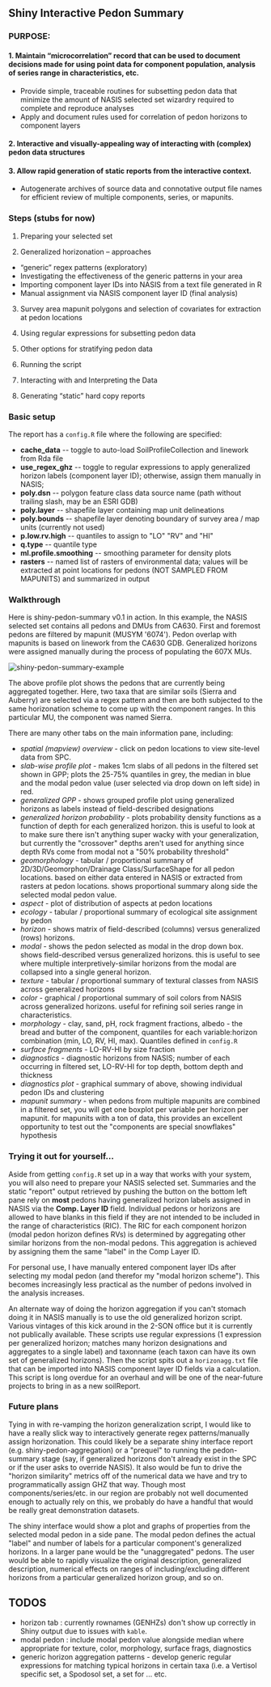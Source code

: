 ## Shiny Interactive Pedon Summary
### PURPOSE:
#### 1.	Maintain “microcorrelation” record that can be used to document decisions made for using point data for component population, analysis of series range in characteristics, etc.
- Provide simple, traceable routines for subsetting pedon data that minimize the amount of NASIS selected set wizardry required to complete and reproduce analyses
- Apply and document rules used for correlation of pedon horizons to component layers
#### 2.	Interactive and visually-appealing way of interacting with (complex) pedon data structures
#### 3.	Allow rapid generation of static reports from the interactive context. 
 - Autogenerate archives of source data and connotative output file names for efficient review of multiple components, series, or mapunits.

### Steps (stubs for now)
1.	Preparing your selected set

2.	Generalized horizonation – approaches
 - “generic” regex patterns (exploratory)
 - Investigating the effectiveness of the generic patterns in your area 
 - Importing component layer IDs into NASIS from a text file generated in R
 - Manual assignment via NASIS component layer ID (final analysis)

3.	Survey area mapunit polygons and selection of covariates for extraction at pedon locations

4.	Using regular expressions for subsetting pedon data

5.	Other options for stratifying pedon data

6.	Running the script

7.	Interacting with and Interpreting the Data

8.	Generating “static” hard copy reports

### Basic setup
The report has a `config.R` file where the following are specified:
 - **cache_data**  -- toggle to auto-load SoilProfileCollection and linework from Rda file
 - **use_regex_ghz** -- toggle to regular expressions to apply generalized horizon labels (component layer ID); otherwise, assign them manually in NASIS;
 - **poly.dsn** -- polygon feature class data source name (path without trailing slash, may be an ESRI GDB)
 - **poly.layer** -- shapefile layer containing map unit delineations
 - **poly.bounds** -- shapefile layer denoting boundary of survey area / map units (currently not used)
 - **p.low.rv.high** --  quantiles to assign to "LO" "RV" and "HI"
 - **q.type** -- quantile type
 - **ml.profile.smoothing** -- smoothing parameter for density plots
 - **rasters** -- named list of rasters of environmental data; values will be extracted at point locations for pedons (NOT SAMPLED FROM MAPUNITS) and summarized in output

### Walkthrough
Here is shiny-pedon-summary v0.1 in action. In this example, the NASIS selected set contains all pedons and DMUs from CA630. First and foremost pedons are filtered by mapunit (MUSYM '6074'). Pedon overlap with mapunits is based on linework from the CA630 GDB. Generalized horizons were assigned manually during the process of populating the 607X MUs.

![shiny-pedon-summary-example](https://user-images.githubusercontent.com/20842828/27937272-ac620ed2-626a-11e7-9ae0-ada8c4d97710.PNG)

The above profile plot shows the pedons that are currently being aggregated together. Here, two taxa that are similar soils (Sierra and Auberry) are selected via a regex pattern and then are both subjected to the same horizonation scheme to come up with the component ranges. In this particular MU, the component was named Sierra. 

There are many other tabs on the main information pane, including:
- _spatial (mapview) overview_ - click on pedon locations to view site-level data from SPC.
- _slab-wise profile plot_ -  makes 1cm slabs of all pedons in the filtered set shown in GPP; plots the 25-75% quantiles in grey, the median in blue and the modal pedon value (user selected via drop down on left side) in red.
- _generalized GPP_ - shows grouped profile plot using generalized horizons as labels instead of field-described designations
- _generalized horizon probability_ - plots probability density functions as a function of depth for each generalized horizon. this is useful to look at to make sure there isn't anything super wacky with your generalization, but currently the "crossover" depths aren't used for anything since depth RVs come from modal not a "50% probability threshold"
- _geomorphology_ - tabular / proportional summary of 2D/3D/Geomorphon/Drainage Class/SurfaceShape for all pedon locations. based on either data entered in NASIS or extracted from rasters at pedon locations. shows proportional summary along side the selected modal pedon value.
- _aspect_ - plot of distribution of aspects at pedon locations 
- _ecology_ - tabular / proportional summary of ecological site assignment by pedon
- _horizon_ - shows matrix of field-described (columns) versus generalized (rows) horizons. 
- _modal_ - shows the pedon selected as modal in the drop down box. shows field-described versus generalized horizons. this is useful to see where multiple interpretively-similar horizons from the modal are collapsed into a single general horizon.
- _texture_ - tabular / proportional summary of textural classes from NASIS across generalized horizons 
- _color_ - graphical / proportional summary of soil colors from NASIS across generalized horizons. useful for refining soil series range in characteristics. 
- _morphology_ - clay, sand, pH, rock fragment fractions, albedo - the bread and butter of the component, quantiles for each variable:horizon combination (min, LO, RV, HI, max). Quantiles defined in `config.R`
- _surface fragments_ - LO-RV-HI by size fraction
- _diagnostics_ - diagnostic horizons from NASIS; number of each occurring in filtered set, LO-RV-HI for top depth, bottom depth and thickness
- _diagnostics plot_ - graphical summary of above, showing individual pedon IDs and clustering
- _mapunit summary_ - when pedons from multiple mapunits are combined in a filtered set, you will get one boxplot per variable per horizon per mapunit. for mapunits with a ton of data, this provides an excellent opportunity to test out the "components are special snowflakes" hypothesis

### Trying it out for yourself...
Aside from getting `config.R` set up in a way that works with your system, you will also need to prepare your NASIS selected set. Summaries and the static "report" output retrieved by pushing the button on the bottom left pane rely on **most** pedons having generalized horizon labels assigned in NASIS via the **Comp. Layer ID** field. Individual pedons or horizons are allowed to have blanks in this field if they are not intended to be included in the range of characteristics (RIC). The RIC for each component horizon (modal pedon horizon defines RVs) is determined by aggregating other similar horizons from the non-modal pedons. This aggregation is achieved by assigning them the same "label" in the Comp Layer ID.

For personal use, I have manually entered component layer IDs after selecting my modal pedon (and therefor my "modal horizon scheme"). This becomes increasingly less practical as the number of pedons involved in the analysis increases. 

An alternate way of doing the horizon aggregation if you can't stomach doing it in NASIS manually is to use the old generalized horizon script. Various vintages of this kick around in the 2-SON office but it is currently not publically available. These scripts use regular expressions (1 expression per generalized horizon; matches many horizon designations and aggregates to a single label) and taxonname (each taxon can have its own set of  generalized horizons). Then the script spits out a `horizonagg.txt` file that can be imported into NASIS component layer ID fields via a calculation. This script is long overdue for an overhaul and will be one of the near-future projects to bring in as a new soilReport.

### Future plans
Tying in with re-vamping the horizon generalization script, I would like to have a really slick way to interactively generate regex patterns/manually assign horizonation. This could likely be a separate shiny interface report (e.g. shiny-pedon-aggregation) or a "prequel" to running the pedon-summary stage (say, if generalized horizons don't already exist in the SPC or if the user asks to override NASIS). It also would be fun to drive the "horizon similarity" metrics off of the numerical data we have and try to programmatically assign GHZ that way. Though most components/series/etc. in our region are probably not well documented enough to actually rely on this, we probably do have a handful that would be really great demonstration datasets.

The shiny interface would show a plot and graphs of properties from the selected modal pedon in a side pane. The modal pedon defines the actual "label" and number of labels for a particular component's generalized horizons. In a larger pane would be the "unaggregated" pedons. The user would be able to rapidly visualize the original description, generalized description, numerical effects on ranges of including/excluding different horizons from a particular generalized horizon group, and so on.

##  TODOS
 - horizon tab : currently rownames (GENHZs) don't show up correctly in Shiny output due to issues with `kable`.
 - modal pedon 
 : include modal pedon value alongside median where appropriate for texture, color, morphology, surface frags, diagnostics
 - generic horizon aggregation patterns - develop generic regular expressions for matching typical horizons in certain taxa (i.e. a Vertisol specific set, a Spodosol set, a set for ... etc.
